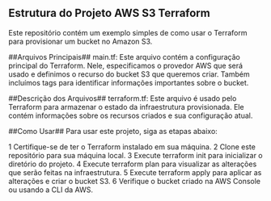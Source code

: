
## Estrutura do Projeto AWS S3 Terraform ##

Este repositório contém um exemplo simples de como usar o Terraform para provisionar um bucket no Amazon S3.

##Arquivos Principais##
main.tf: Este arquivo contém a configuração principal do Terraform. Nele, especificamos o provedor AWS que será usado e definimos o recurso do bucket S3 que queremos criar. Também incluímos tags para identificar informações importantes sobre o bucket.

##Descrição dos Arquivos##
terraform.tf: Este arquivo é usado pelo Terraform para armazenar o estado da infraestrutura provisionada. Ele contém informações sobre os recursos criados e sua configuração atual.

##Como Usar##
Para usar este projeto, siga as etapas abaixo:

1 Certifique-se de ter o Terraform instalado em sua máquina.
2 Clone este repositório para sua máquina local.
3 Execute terraform init para inicializar o diretório do projeto.
4 Execute terraform plan para visualizar as alterações que serão feitas na infraestrutura.
5 Execute terraform apply para aplicar as alterações e criar o bucket S3.
6 Verifique o bucket criado na AWS Console ou usando a CLI da AWS.
